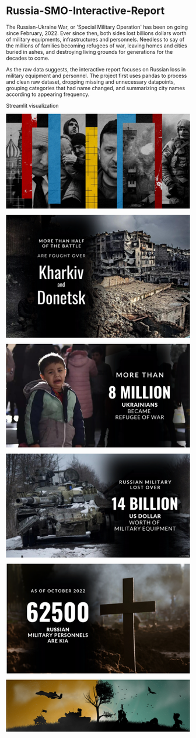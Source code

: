 # Russia-SMO-Interactive-Report

The Russian-Ukraine War, or 'Special Military Operation' has been on going since February, 2022.
Ever since then, both sides lost billions dollars worth of military equipments, infrastructures and personnels. Needless to say of the millions of families becoming refugees of war, leaving homes and cities buried in ashes, and destroying living grounds for generations for the decades to come.

As the raw data suggests, the interactive report focuses on Russian loss in military equipment and personnel.
The project first uses pandas to process and clean raw dataset, dropping missing and unnecessary datapoints, grouping categories that had name changed, and summarizing city names according to appearing frequency.

Streamlit visualization

![Intro](https://raw.githubusercontent.com/DFrankWu/Russia-SMO-Interactive-Report/main/assets/intro.png)

![Center of Battle](https://raw.githubusercontent.com/DFrankWu/Russia-SMO-Interactive-Report/main/assets/city.png)

![Refugees of War](https://raw.githubusercontent.com/DFrankWu/Russia-SMO-Interactive-Report/main/assets/refugee.png)

![Equipments](https://github.com/DFrankWu/Russia-SMO-Interactive-Report/blob/main/assets/equipment.png)

![Personnels](https://github.com/DFrankWu/Russia-SMO-Interactive-Report/blob/main/assets/death.png)

![Outro](https://raw.githubusercontent.com/DFrankWu/Russia-SMO-Interactive-Report/main/assets/end.png)

